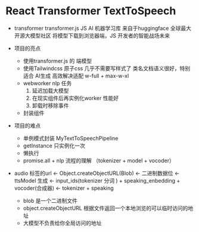 # React Transformer TextToSpeech

- transformer
    transformer.js JS AI 机器学习库
    来自于huggingface 全球最大开源大模型社区
    将模型下载到浏览器端，JS 开发者的智能战场未来
- 项目的亮点
    - 使用transformer.js 的 端模型
    - 使用Tailwindcss 原子css 几乎不需要写样式了
        类名文档语义很好，特别适合 AI生成
        高效解决适配 w-full + max-w-xl
    - webworker nlp 任务
        1. 延迟加载大模型
        2. 在现实组件后再实例化worker 性能好
        3. 卸载时移除事件 
    - 封装组件
        
- 项目的难点
    - 单例模式封装 MyTextToSpeechPipeline
    - getInstance 只实例化一次
    - 懒执行 
    - promise.all + nlp 流程的理解 （tokenizer + model + vocoder）

- audio 标签的url <- Object.createObjectURL(Blob)  <- 二进制数据位 <- ttsModel 生成
 <- input_ids(tokenizer 分词 )  + speaking_enbedding + vocoder(合成器)  <- tokenizer + speaking
    - blob 是一个二进制文件
    - object.createObjectURL 根据文件返回一个本地浏览的可以临时访问的地址
    - 大模型不负责给你全局访问的地址

